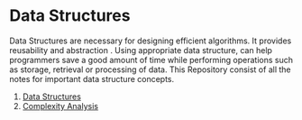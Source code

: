 # Data Structures
Data Structures are necessary for designing efficient algorithms. It provides reusability and abstraction . Using appropriate data structure, can help programmers save a good amount of time while performing operations such as storage, retrieval or processing of data. This Repository consist of all the notes for important data structure concepts. 

1. [Data Structures](https://github.com/Harini-Pavithra/Data-Structures/blob/main/1.Data_Structures.md)
2. [Complexity Analysis]()
